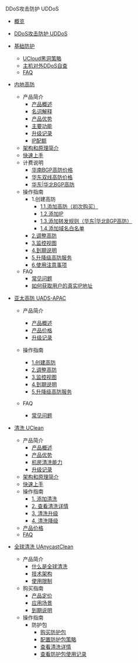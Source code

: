 <div class="sidebar_title icon__uads"> DDoS攻击防护 UDDoS</div>

* [概览](/uantiddos/README)

* [DDoS攻击防护 UDDoS](/uantiddos/uantiddos)
* [基础防护](/uantiddos/usecurity/overview.md)
  * [UCloud黑洞策略](/uantiddos/usecurity/datacenter)
  * [主机对外DDoS自查](/uantiddos/usecurity/check_ddos)
  * [FAQ](/uantiddos/usecurity/faq)
* [内地高防](/uantiddos/uads/overview)
  * 产品简介
    * [产品概述](/uantiddos/uads/concepts/overview) 
    * [名词解释](/uantiddos/uads/concepts/term) 
    * [产品优势](/uantiddos/uads/concepts/advantage)
    * [主要功能](/uantiddos/uads/concepts/function)
    * [升级记录](/uantiddos/uads/concepts/change)
    * [IP配额](/uantiddos/uads/concepts/ipnumbers)
  * [架构和原理简介](/uantiddos/uads/architecture)
  * [快速上手](/uantiddos/uads/common) 
  * 计费说明
      * [华南BGP高防价格](/uantiddos/uads/price/southern)
      * [华东双线高防价格](/uantiddos/uads/price/east)
      * [华东|华北BGP高防](/uantiddos/uads/price/bgp)
  * 操作指南
    * 1.创建高防
        * [1.1.添加高防（初次购买）](/uantiddos/uads/opintro/add)
        * [1.2.添加IP](/uantiddos/uads/opintro/addip)
        * [1.3.添加转发规则（华东|华北BGP高防）](/uantiddos/uads/opintro/addrules)
        * [1.4.添加域名白名单](/uantiddos/uads/opintro/adddomain)
    * [2.调整高防](/uantiddos/uads/opintro/upgrade)
    * [3.监控视图](/uantiddos/uads/opintro/dashboard)
    * [4.到期说明](/uantiddos/uads/opintro/invalid)
    * [5.升降级高防服务](/uantiddos/uads/price/upgrade)
    * [6.使用注意事项](/uantiddos/uads/warning)
  * FAQ
    * [常见问题](/uantiddos/uads/faq/game)
    * [如何获取用户的真实IP地址](/uantiddos/uads/faq/howtogetip)
* [亚太高防 UADS-APAC](/uantiddos/uads-apac/overview.md)
  
  * 产品简介
    * [产品概述](/uantiddos/uads-apac/concepts/overview) 
    * [产品价格](/uantiddos/uads-apac/price/price)
    * [升级记录](/uantiddos/uads-apac/concepts/change)
  * 操作指南
    * [1.创建高防](/uantiddos/uads-apac/opintro/add)
    * [2.调整高防](/uantiddos/uads-apac/opintro/upgrade)
    * [3.监控视图](/uantiddos/uads-apac/opintro/dashboard)
    * [4.到期说明](/uantiddos/uads-apac/opintro/invalid)
    * [5.升降级高防服务](/uantiddos/uads-apac/price/upgrade)
  
  * FAQ
    * [常见问题](/uantiddos/uads-apac/faq/game)
* [清洗 UClean](/uantiddos/uclean/overview.md)
  * 产品简介
    * [产品概述](/uantiddos/uclean/concepts/overview) 
    * [产品优势](/uantiddos/uclean/concepts/advantage)
    * [机房清洗能力](/uantiddos/uclean/concepts/protect)
    * [升级记录](/uantiddos/uclean/concepts/change)
  * [架构和原理简介](/uantiddos/uclean/architecture)
  * [快速上手](/uantiddos/uclean/common) 
  * 操作指南
    * [1. 添加清洗](/uantiddos/uclean/opintro/add)
    * [2. 查看清洗详情](/uantiddos/uclean/opintro/details)
    * [3. 清洗升级](/uantiddos/uclean/opintro/upgrade)
    * [4. 清洗降级](/uantiddos/uclean/opintro/degrade)
  * [产品价格](/uantiddos/uclean/price)
  * [FAQ](/uantiddos/uclean/faq)
* [全球清洗 UAnycastClean](/uantiddos/uanycastclean/overview.md)
  * 产品简介
    * [什么是全球清洗](/uantiddos/uanycastclean/intro/whatisanycasteip) 
    * [技术架构](/uantiddos/uanycastclean/intro/architecture)
    * [使用限制](/uantiddos/uanycastclean/intro/limit)
  * 购买指南
    * [产品定价](/uantiddos/uanycastclean/buy/price) 
    * [应用场景](/uantiddos/uanycastclean/buy/apply)
    * [到期说明](/uantiddos/uanycastclean/buy/invalid)
  * 操作指南
    * 防护包
      * [购买防护包](/uantiddos/uanycastclean/guide/buyanycastclean)
      * [配置防护包策略](/uantiddos/uanycastclean/guide/config)
      * [查看清洗详情](/uantiddos/uanycastclean/guide/check)
      * [查看防护包使用记录](/uantiddos/uanycastclean/guide/used)
      
      
      
      
      
